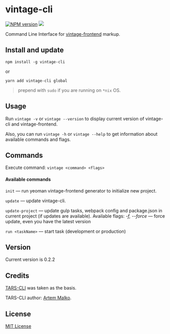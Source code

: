 # vintage-cli

[![NPM version][npm-image]][npm-url]
![][license-url]

Command Line Interface for [vintage-frontend](https://github.com/Vintage-web-production/generator-vintage-frontend) markup.

## Install and update ##

`npm install -g vintage-cli`

or

`yarn add vintage-cli global`

> prepend with `sudo` if you are running on `*nix` OS.

## Usage ##

Run `vintage -v` or `vintage --version` to display current version of vintage-cli and vintage-frontend.

Also, you can run `vintage -h` or `vintage --help` to get information about available commands and flags.

## Commands ##

Execute command: `vintage <command> <flags>`

#### Available commands ####

`init` — run yeoman vintage-frontend generator to initialize new project.

`update` — update vintage-cli.

`update-project` — update gulp tasks, webpack config and package.json in current project (if updates are available).
Available flags:
*-f, --force* — force update, even you have the latest version

`run <taskName>` — start task (development or production)


## Version ##

Current version is 0.2.2

## Credits ##

[TARS-CLI](https://github.com/tars/tars-cli) was taken as the basis.

TARS-CLI author: [Artem Malko](https://github.com/artem-malko).

## License ##

[MIT License](https://github.com/Vintage-web-production/vintage-cli/blob/master/LICENSE)

[npm-url]: https://www.npmjs.com/package/vintage-cli
[npm-image]: https://badge.fury.io/js/vintage-cli.svg
[license-url]: https://img.shields.io/npm/l/express.svg